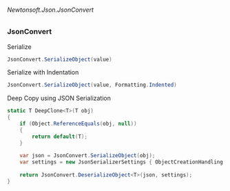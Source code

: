 ###### Newtonsoft.Json.JsonConvert
### JsonConvert

Serialize
``` csharp
JsonConvert.SerializeObject(value)
```

Serialize with Indentation
``` csharp
JsonConvert.SerializeObject(value, Formatting.Indented)
```

Deep Copy using JSON Serialization
``` csharp
static T DeepClone<T>(T obj)
{
    if (Object.ReferenceEquals(obj, null))
    {
        return default(T);
    }
    
    var json = JsonConvert.SerializeObject(obj);
    var settings = new JsonSerializerSettings { ObjectCreationHandling = ObjectCreationHandling.Replace };
    
    return JsonConvert.DeserializeObject<T>(json, settings);
}
```
